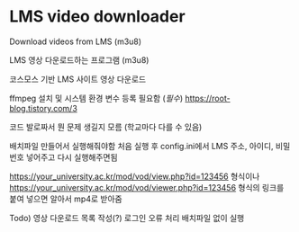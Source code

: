 # LMS video downloader
Download videos from LMS (m3u8)

LMS 영상 다운로드하는 프로그램 (m3u8)

코스모스 기반 LMS 사이트 영상 다운로드

ffmpeg 설치 및 시스템 환경 변수 등록 필요함 (*필수*)
https://root-blog.tistory.com/3

코드 발로짜서 뭔 문제 생길지 모름 (학교마다 다를 수 있음)

배치파일 만들어서 실행해줘야함
처음 실행 후 config.ini에서 LMS 주소, 아이디, 비밀번호 넣어주고 다시 실행해주면됨

https://your_university.ac.kr/mod/vod/view.php?id=123456 형식이나
https://your_university.ac.kr/mod/vod/viewer.php?id=123456 형식의 링크를 붙여 넣으면 알아서 mp4로 받아줌

Todo) 영상 다운로드 목록 작성(?)
      로그인 오류 처리
      배치파일 없이 실행
